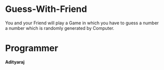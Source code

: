 # Guess-With-Friend
You and your Friend will play a Game in which you have to guess a number a number which is randomly generated by Computer.

# Programmer
**Adityaraj**
